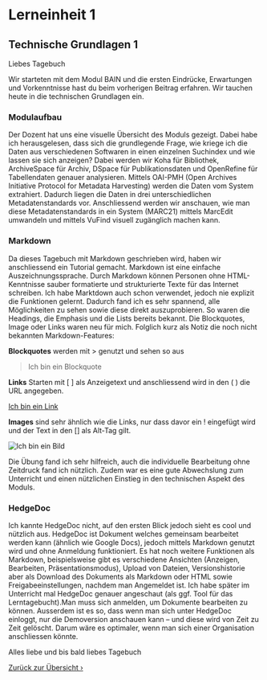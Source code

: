 # Lerneinheit 1

## Technische Grundlagen 1

Liebes Tagebuch

Wir starteten mit dem Modul BAIN und die ersten Eindrücke, Erwartungen und Vorkenntnisse hast du beim vorherigen Beitrag erfahren. Wir tauchen heute in die technischen Grundlagen ein.

### Modulaufbau
Der Dozent hat uns eine visuelle Übersicht des Moduls gezeigt. Dabei habe ich herausgelesen, dass sich die grundlegende Frage, wie kriege ich die Daten aus verschiedenen Softwaren in einen einzelnen Suchindex und wie lassen sie sich anzeigen? Dabei werden wir Koha für Bibliothek, ArchiveSpace für Archiv, DSpace für Publikationsdaten und OpenRefine für Tabellendaten genauer analysieren. Mittels OAI-PMH (Open Archives Initiative Protocol for Metadata Harvesting) werden die Daten vom System extrahiert. Dadurch liegen die Daten in drei unterschiedlichen Metadatenstandards vor. Anschliessend werden wir anschauen, wie man diese Metadatenstandards in ein System (MARC21) mittels MarcEdit umwandeln und mittels VuFind visuell zugänglich machen kann.
 

### Markdown
Da dieses Tagebuch mit Markdown geschrieben wird, haben wir anschliessend ein Tutorial gemacht. Markdown ist eine einfache Auszeichnungssprache. Durch Markdown können Personen ohne HTML-Kenntnisse sauber formatierte und strukturierte Texte für das Internet schreiben. Ich habe Marktdown auch schon verwendet, jedoch nie explizit die Funktionen gelernt. Dadurch fand ich es sehr spannend, alle Möglichkeiten zu sehen sowie diese direkt auszuprobieren. So waren die Headings, die Emphasis und die Lists bereits bekannt. Die Blockquotes, Image oder Links waren neu für mich. Folglich kurz als Notiz die noch nicht bekannten Markdown-Features:

**Blockquotes** werden mit > genutzt und sehen so aus

> Ich bin ein Blockquote

**Links** Starten mit [ ] als Anzeigetext und anschliessend wird in den ( ) die URL angegeben.

[Ich bin ein Link]( http://example.org)

**Images** sind sehr ähnlich wie die Links, nur dass davor ein ! eingefügt wird und der Text in den [] als Alt-Tag gilt.

![Ich bin ein Bild](https://photo.vogelwarte.ch/wp-content/uploads/2022/09/k2-iacovoni-vincenzo-kentishplover-italy-vincenzo-iacovoni-550x367.jpg)

Die Übung fand ich sehr hilfreich, auch die individuelle Bearbeitung ohne Zeitdruck fand ich nützlich. Zudem war es eine gute Abwechslung zum Unterricht und einen nützlichen Einstieg in den technischen Aspekt des Moduls.

### HedgeDoc
Ich kannte HedgeDoc nicht, auf den ersten Blick jedoch sieht es cool und nützlich aus. HedgeDoc ist Dokument welches gemeinsam bearbeitet werden kann (ähnlich wie Google Docs), jedoch mittels Markdown genutzt wird und ohne Anmeldung funktioniert. Es hat noch weitere Funktionen als Markdown, beispielsweise gibt es verschiedene Ansichten (Anzeigen, Bearbeiten, Präsentationsmodus), Upload von Dateien, Versionshistorie aber als Download des Dokuments als Markdown oder HTML sowie Freigabeeinstellungen, nachdem man Angemeldet ist. Ich habe später im Unterricht mal HedgeDoc genauer angeschaut (als ggf. Tool für das Lerntagebucht).Man muss sich anmelden, um Dokumente bearbeiten zu können. Ausserdem ist es so, dass wenn man sich unter HedgeDoc einloggt, nur die Demoversion anschauen kann – und diese wird von Zeit zu Zeit gelöscht. Darum wäre es optimaler, wenn man sich einer Organisation anschliessen könnte.  

Alles liebe und bis bald liebes Tagebuch


[Zurück zur Übersicht ›](../README.md)
